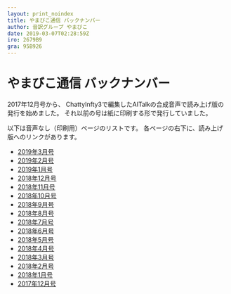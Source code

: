 ```yaml
---
layout: print_noindex
title: やまびこ通信 バックナンバー
author: 音訳グループ やまびこ
date: 2019-03-07T02:28:59Z
iro: 2679B9
gra: 95B926
---
```


# やまびこ通信 バックナンバー

2017年12月号から、 ChattyInfty3で編集したAITalkの合成音声で読み上げ版の発行を始めました。 それ以前の号は紙に印刷する形で発行していました。

以下は音声なし（印刷用）ページのリストです。 各ページの右下に、読み上げ版へのリンクがあります。

- <a href="./p/tusin201903.html">2019年3月号 </a>
- <a href="./p/tusin201902.html">2019年2月号 </a>
- <a href="./p/tusin201901.html">2019年1月号 </a>
- <a href="./p/tusin201812.html">2018年12月号 </a>
- <a href="./p/tusin201811.html">2018年11月号 </a>
- <a href="./p/tusin201810.html">2018年10月号 </a>
- <a href="./p/tusin201809.html">2018年9月号 </a>
- <a href="./p/tusin201808.html">2018年8月号 </a>
- <a href="./p/tusin201807.html">2018年7月号 </a>
- <a href="./p/tusin201806.html">2018年6月号</a>
- <a href="./p/tusin201805.html">2018年5月号</a>
- <a href="./p/tusin201804.html">2018年4月号</a>
- <a href="./p/tusin201803.html">2018年3月号</a>
- <a href="./p/tusin201802.html">2018年2月号</a>
- <a href="./p/tusin201801.html">2018年1月号</a>
- <a href="./p/tusin201712.html">2017年12月号</a>


